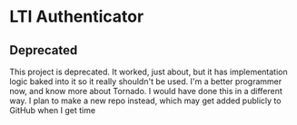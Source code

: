 # LTI Authenticator

## Deprecated

This project is deprecated.  It worked, just about, but it has implementation logic baked into it so it really shouldn't be used. I'm a better programmer now, and know more about Tornado. I would have done this in a different way. I plan to make a new repo instead, which may get added publicly to GitHub when I get time

